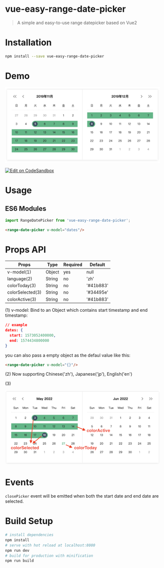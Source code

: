 # vue-easy-range-date-picker

> A simple and easy-to-use range datepicker based on Vue2

# Installation

```bash
npm install --save vue-easy-range-date-picker
```
# Demo
<img src="./images/demo.png" width="650px"/>

[![Edit on CodeSandbox](https://codesandbox.io/static/img/play-codesandbox.svg)](https://codesandbox.io/s/vue-template-kgm6v?file=/src/App.vue)


# Usage

## ES6 Modules

```js
import RangeDatePicker from 'vue-easy-range-date-picker';
```

```html
<range-date-picker v-model="dates"/>
```

# Props API
| Props                | Type         | Required | Default     |
| ---------------------| -------------| -------- | ------------|
| v-model(1)           | Object       | yes      | null        |
| language(2)          | String       | no       | 'zh'        |
| colorToday(3)        | String       | no       | '#41b883'   |
| colorSelected(3)     | String       | no       | '#34495e'   |
| colorActive(3)       | String       | no       | '#41b883'   |

(1) v-model: Bind to an Object which contains start timestamp and end timestamp: 
```json
// example
dates: { 
  start: 1573052400000,
  end: 1574434800000
}
```
you can also pass a empty object as the defaul value like this:
```html
<range-date-picker v-model="{}"/>
```
(2) Now supporting Chinese('zh'), Japanese('jp'), English('en')

(3)

<img src="./images/color.png" width="650px"/>

# Events

`closePicker` event will be emitted when both the start date and end date are selected.

# Build Setup
``` bash
# install dependencies
npm install
# serve with hot reload at localhost:8080
npm run dev
# build for production with minification
npm run build
```


